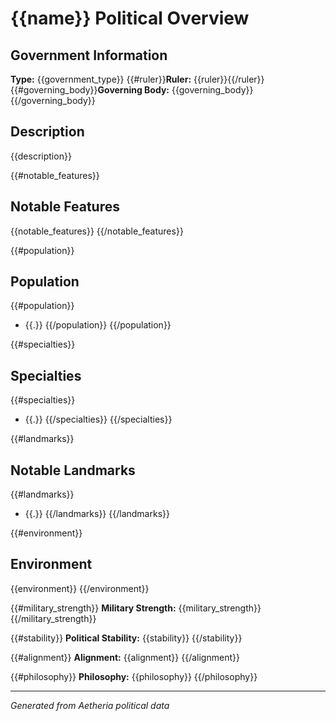# {{name}} Political Overview

## Government Information
**Type:** {{government_type}}
{{#ruler}}**Ruler:** {{ruler}}{{/ruler}}
{{#governing_body}}**Governing Body:** {{governing_body}}{{/governing_body}}

## Description
{{description}}

{{#notable_features}}
## Notable Features
{{notable_features}}
{{/notable_features}}

{{#population}}
## Population
{{#population}}
- {{.}}
{{/population}}
{{/population}}

{{#specialties}}
## Specialties
{{#specialties}}
- {{.}}
{{/specialties}}
{{/specialties}}

{{#landmarks}}
## Notable Landmarks
{{#landmarks}}
- {{.}}
{{/landmarks}}
{{/landmarks}}

{{#environment}}
## Environment
{{environment}}
{{/environment}}

{{#military_strength}}
**Military Strength:** {{military_strength}}
{{/military_strength}}

{{#stability}}
**Political Stability:** {{stability}}
{{/stability}}

{{#alignment}}
**Alignment:** {{alignment}}
{{/alignment}}

{{#philosophy}}
**Philosophy:** {{philosophy}}
{{/philosophy}}

---
*Generated from Aetheria political data*
